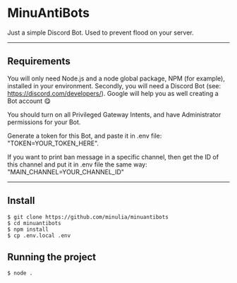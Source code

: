 # MinuAntiBots
Just a simple Discord Bot.
Used to prevent flood on your server.

---
## Requirements

You will only need Node.js and a node global package, NPM (for example), installed in your environment.
Secondly, you will need a Discord Bot (see: https://discord.com/developers/). Google will help you as well creating a Bot account 😋

You should turn on all Privileged Gateway Intents, and have Administrator permissions for your Bot.

Generate a token for this Bot, and paste it in .env file: "TOKEN=YOUR_TOKEN_HERE".

If you want to print ban message in a specific channel, then get the ID of this channel and put it in .env file the same way: "MAIN_CHANNEL=YOUR_CHANNEL_ID"

---

## Install

    $ git clone https://github.com/minulia/minuantibots
    $ cd minuantibots
    $ npm install
    $ cp .env.local .env

## Running the project

    $ node .
